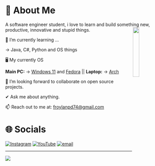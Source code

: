 # 🎴 About Me
A software engineer student, i love to learn and build something new, productive, innovative and stupid things.
<img align="right" width="20%" src="https://media.tenor.com/68uhd4b3tI8AAAAj/black-cat.gif">

🌱 I’m currently learning ... 

-> Java, C#, Python and OS things

🖥️ My currently OS

**Main PC:** -> [Windows 11](https://www.microsoft.com/es-es/windows/windows-11?r=1) and [Fedora](https://fedoraproject.org/es/) || **Laptop:** -> [Arch](https://archlinux.org)

👯 I’m looking forward to collaborate on open source projects.

✔ Ask me about anything.

📫 Reach out to me at: froylanpd74@gmail.com  

# 🌐 Socials
[![Instagram](https://img.shields.io/badge/Instagram-%23E4405F.svg?logo=Instagram&logoColor=white)](https://instagram.com/https://www.instagram.com/froy.xo/) [![YouTube](https://img.shields.io/badge/YouTube-%23FF0000.svg?logo=YouTube&logoColor=white)](https://youtube.com/@https://www.youtube.com/@JustFroy) [![email](https://img.shields.io/badge/Email-D14836?logo=gmail&logoColor=white)](mailto:froylanpd74@gmail.com) 

---
[![](https://visitcount.itsvg.in/api?id=froyln&icon=0&color=0)](https://visitcount.itsvg.in)

<!-- Proudly created with GPRM ( https://gprm.itsvg.in ) -->
